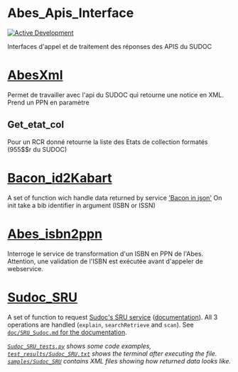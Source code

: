 # Abes_Apis_Interface 

[![Active Development](https://img.shields.io/badge/Maintenance%20Level-Actively%20Developed-brightgreen.svg)](https://gist.github.com/cheerfulstoic/d107229326a01ff0f333a1d3476e068d)

Interfaces d'appel et de traitement des réponses des APIS du SUDOC

# [AbesXml](./AbesXml.py)

Permet de travailler avec l'api du SUDOC qui retourne une notice en XML. Prend un PPN en paramètre

## Get_etat_col

Pour un RCR donné retourne la liste des Etats de collection formatés (955$$r du SUDOC)

# [Bacon_id2Kabart](./Bacon_Id2Kabart.py)

A set of function wich handle data returned by service ['Bacon in json'](http://documentation.abes.fr/aidebacon/index.html#WebserviceId2)
On init take a bib identifier in argument (ISBN or ISSN)

# [Abes_isbn2ppn](./Abes_isbn2ppn.py)

Interroge le service de transformation d'un ISBN en PPN de l'Abes.
Attention, une validation de l'ISBN est exécutée avant d'appeler de webservice.

# [Sudoc_SRU](./Sudoc_SRU.py)

A set of function to request [Sudoc's SRU service](https://abes.fr/reseau-sudoc/reutiliser-les-donnees-sudoc/service-sru/) ([documentation](https://abes.fr/wp-content/uploads/2023/05/guide-utilisation-service-sru-catalogue-sudoc.pdf)).
All 3 operations are handled (`explain`, `searchRetrieve` and `scan`).
See [`doc/SRU_Sudoc.md` for the documentation](./doc/Sudoc_SRU.md).

_[`Sudoc_SRU_tests.py`](./Sudoc_SRU_tests.py) shows some code examples, [`test_results/Sudoc_SRU.txt`](./test_results/Sudoc_SRU.txt) shows the terminal after executing the file._
_[`samples/Sudoc_SRU`](./samples/Sudoc_SRU/) contains XML files showing how returned data looks like._